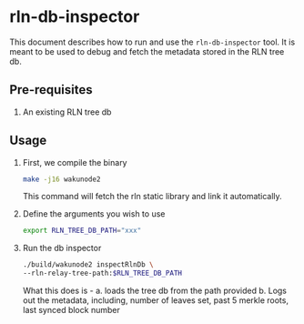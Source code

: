 # rln-db-inspector

This document describes how to run and use the `rln-db-inspector` tool. 
It is meant to be used to debug and fetch the metadata stored in the RLN tree db.

## Pre-requisites

1. An existing RLN tree db

## Usage

1. First, we compile the binary
    
    ```bash
    make -j16 wakunode2
    ```
    This command will fetch the rln static library and link it automatically.


2. Define the arguments you wish to use

    ```bash
    export RLN_TREE_DB_PATH="xxx"
    ```

3. Run the db inspector 

    ```bash
    ./build/wakunode2 inspectRlnDb \
    --rln-relay-tree-path:$RLN_TREE_DB_PATH 
    ```

    What this does is - 
    a. loads the tree db from the path provided
    b. Logs out the metadata, including, number of leaves set, past 5 merkle roots, last synced block number

